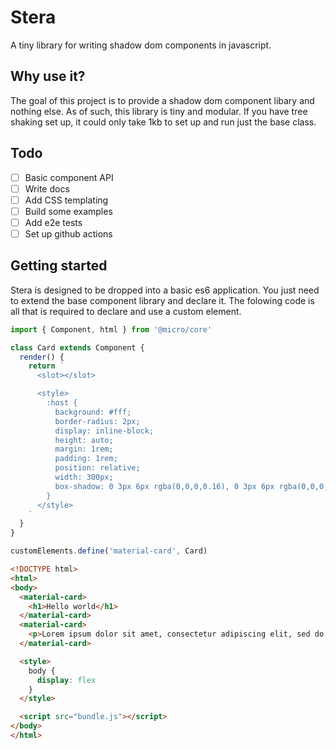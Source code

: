 # Stera
A tiny library for writing shadow dom components in javascript.

## Why use it? 
The goal of this project is to provide a shadow dom component libary and nothing else. As of such, this library is tiny and modular. If you have tree shaking set up, it could only take 1kb to set up and run just the base class.

## Todo
- [ ] Basic component API 
- [ ] Write docs
- [ ] Add CSS templating
- [ ] Build some examples
- [ ] Add e2e tests
- [ ] Set up github actions 

## Getting started
Stera is designed to be dropped into a basic es6 application. You just need to extend the base component library and declare it. The folowing code is all that is required to declare and use a custom element.

```js 
import { Component, html } from '@micro/core'

class Card extends Component {
  render() {
    return `
      <slot></slot>

      <style>
        :host {
          background: #fff;
          border-radius: 2px;
          display: inline-block;
          height: auto;
          margin: 1rem;
          padding: 1rem;
          position: relative;
          width: 300px;
          box-shadow: 0 3px 6px rgba(0,0,0,0.16), 0 3px 6px rgba(0,0,0,0.23);
        }
      </style>
    `
  }
}

customElements.define('material-card', Card)

```

```html
<!DOCTYPE html>
<html>
<body>
  <material-card>
    <h1>Hello world</h1>
  </material-card>
  <material-card>
    <p>Lorem ipsum dolor sit amet, consectetur adipiscing elit, sed do eiusmod tempor incididunt ut labore et dolore magna aliqua. Congue eu consequat ac felis donec et odio pellentesque. Consectetur purus ut faucibus pulvinar elementum integer enim neque. Pharetra convallis posuere morbi leo. Habitant morbi tristique senectus et. Fames ac turpis egestas integer eget aliquet nibh praesent. At risus viverra adipiscing at in tellus integer feugiat. Sagittis id consectetur purus ut faucibus pulvinar elementum integer. Duis ut diam quam nulla. Et molestie ac feugiat sed lectus.</p>
  </material-card>

  <style>
    body {
      display: flex
    }
  </style>

  <script src="bundle.js"></script>
</body>
</html>

```
